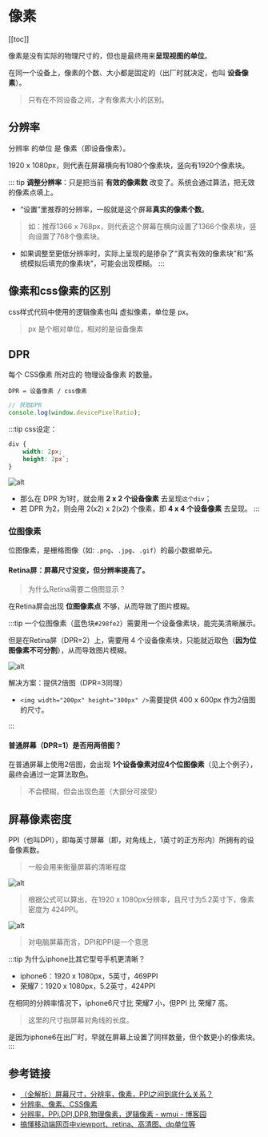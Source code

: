 # 像素
[[toc]]

像素是没有实际的物理尺寸的，但也是最终用来**呈现视图的单位**。

在同一个设备上，像素的个数、大小都是固定的（出厂时就决定，也叫 **设备像素**）。

> 只有在不同设备之间，才有像素大小的区别。

## 分辨率
分辨率 的单位 是 像素（即设备像素）。

1920 x 1080px，则代表在屏幕横向有1080个像素块，竖向有1920个像素块。

::: tip
**调整分辨率**：只是把当前 **有效的像素数** 改变了。系统会通过算法，把无效的像素点填上。

 - “设置”里推荐的分辨率，一般就是这个屏幕**真实的像素个数**。
  > 如：推荐1366 x 768px，则代表这个屏幕在横向设置了1366个像素块，竖向设置了768个像素块。

 - 如果调整至更低分辨率时，实际上呈现的是掺杂了“真实有效的像素块”和“系统模拟后填充的像素块”，可能会出现模糊。
:::

## 像素和css像素的区别
css样式代码中使用的逻辑像素也叫 虚拟像素，单位是 px。

> px 是个相对单位，相对的是设备像素

## DPR
每个 CSS像素 所对应的 物理设备像素 的数量。

```
DPR = 设备像素 / css像素
```

```js
// 获取DPR
console.log(window.devicePixelRatio);
```

:::tip
css设定：
```css
div {
    width: 2px;
    height: 2px`;
}
```

![alt](https://p5.music.126.net/obj/wo3DlcOGw6DClTvDisK1/5079633279/b817/dc02/7e76/38dfcb6aca771d44a3e76495563d7bdb.png)



 - 那么在 DPR 为1时，就会用 **2 x 2 个设备像素** 去呈现`这个div`；
 - 若 DPR 为2，则会用 2(x2) x 2(x2) 个像素，即 **4 x 4 个设备像素** 去呈现。
:::

### 位图像素
位图像素，是栅格图像（如: `.png`、`.jpg`、`.gif`）的最小数据单元。

#### Retina屏：屏幕尺寸没变，但分辨率提高了。
> 为什么Retina需要二倍图显示？

在Retina屏会出现 **位图像素点** 不够，从而导致了图片模糊。

:::tip
一个位图像素（蓝色块`#298fe2`）需要用一个设备像素块，能完美清晰展示。

但是在Retina屏（DPR=2）上，需要用 4 个设备像素块，只能就近取色（**因为位图像素不可分割**），从而导致图片模糊。

![alt](https://p6.music.126.net/obj/wo3DlcOGw6DClTvDisK1/5108049890/4fb9/2723/8160/1440c12f649b23c1c42c43c1df948298.png)

解决方案：提供2倍图（DPR=3同理）
 - `<img width="200px" height="300px" />`需要提供 400 x 600px 作为2倍图的尺寸。

:::

#### 普通屏幕（DPR=1）是否用两倍图？
在普通屏幕上使用2倍图，会出现 **1个设备像素对应4个位图像素**（见上个例子），最终会通过一定算法取色。
> 不会模糊，但会出现色差（大部分可接受）


## 屏幕像素密度
PPI（也叫DPI），即每英寸屏幕（即，对角线上，1英寸的正方形内）所拥有的设备像素数。
> 一般会用来衡量屏幕的清晰程度

![alt](https://p6.music.126.net/obj/wo3DlcOGw6DClTvDisK1/5079712508/b98e/13f6/bfdd/562e03b1923b796994f109aa4b206dda.png)

> 根据公式可以算出，在1920 x 1080px分辨率，且尺寸为5.2英寸下，像素密度为 424PPI。

![alt](https://p6.music.126.net/obj/wo3DlcOGw6DClTvDisK1/5079715144/5ca7/9fc2/b57b/9aab7f417cf7120354d891f4222bac1d.png)

> 对电脑屏幕而言，DPI和PPI是一个意思


:::tip
为什么iphone比其它型号手机更清晰？
 - iphone6：1920 x 1080px，5英寸，469PPI
 - 荣耀7：1920 x 1080px，5.2英寸，424PPI

在相同的分辨率情况下，iphone6尺寸比 荣耀7 小，但PPI 比 荣耀7 高。

> 这里的尺寸指屏幕对角线的长度。

是因为iphone6在出厂时，早就在屏幕上设置了同样数量，但个数更小的像素块。
:::

## 参考链接
 - [（全解析）屏幕尺寸，分辨率，像素，PPI之间到底什么关系？](https://www.jianshu.com/p/c3387bcc4f6e)
 - [分辨率、像素、CSS像素](https://www.jianshu.com/p/c427ec68f061)
 - [分辨率，PPi,DPI,DPR,物理像素，逻辑像素 - wmui - 博客园](https://www.cnblogs.com/yesyes/p/7638607.html)
 - [搞懂移动端网页中viewport、retina、高清图、dp单位等](https://blog.csdn.net/laokdidiao/article/details/53237977)
